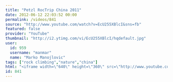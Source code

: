 ```yaml
---
title: "Petzl RocTrip China 2011"
date: 2012-06-12 22:03:52 00:00
permalink: /videos/841
source: "http://www.youtube.com/watch?v=EcU255XBlcI&sns=fb"
featured: false
provider: "YouTube"
thumbnail: "http://i2.ytimg.com/vi/EcU255XBlcI/hqdefault.jpg"
user:
  id: 959
  username: "manmar"
  name: "Marko Manojlovic"
tags: ["rock climbing","nature","china"]
html: "<iframe width=\"640\" height=\"360\" src=\"http://www.youtube.com/embed/EcU255XBlcI?wmode=transparent&fs=1&feature=oembed\" frameborder=\"0\" allowfullscreen></iframe>"
id: 841
---
```


